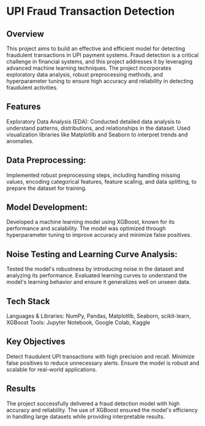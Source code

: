 # UPI Fraud Transaction Detection
## Overview
This project aims to build an effective and efficient model for detecting fraudulent transactions in UPI payment systems. Fraud detection is a critical challenge in financial systems, and this project addresses it by leveraging advanced machine learning techniques. The project incorporates exploratory data analysis, robust preprocessing methods, and hyperparameter tuning to ensure high accuracy and reliability in detecting fraudulent activities.

## Features
Exploratory Data Analysis (EDA):
Conducted detailed data analysis to understand patterns, distributions, and relationships in the dataset. Used visualization libraries like Matplotlib and Seaborn to interpret trends and anomalies.

## Data Preprocessing:
Implemented robust preprocessing steps, including handling missing values, encoding categorical features, feature scaling, and data splitting, to prepare the dataset for training.

## Model Development:
Developed a machine learning model using XGBoost, known for its performance and scalability. The model was optimized through hyperparameter tuning to improve accuracy and minimize false positives.

## Noise Testing and Learning Curve Analysis:
Tested the model's robustness by introducing noise in the dataset and analyzing its performance. Evaluated learning curves to understand the model's learning behavior and ensure it generalizes well on unseen data.

## Tech Stack
Languages & Libraries: NumPy, Pandas, Matplotlib, Seaborn, scikit-learn, XGBoost
Tools: Jupyter Notebook, Google Colab, Kaggle
## Key Objectives
Detect fraudulent UPI transactions with high precision and recall.
Minimize false positives to reduce unnecessary alerts.
Ensure the model is robust and scalable for real-world applications.
## Results
The project successfully delivered a fraud detection model with high accuracy and reliability. The use of XGBoost ensured the model's efficiency in handling large datasets while providing interpretable results.

